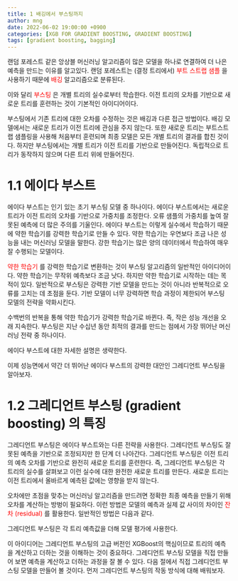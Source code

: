 ```yaml
---
title: 1 배깅에서 부스팅까지
author: mng
date: 2022-06-02 19:00:00 +0900
categories: [XGB FOR GRADIENT BOOSTING, GRADIENT BOOSTING]
tags: [gradient boosting, bagging]
---
```


랜덤 포레스트 같은 앙상블 머신러닝 알고리즘이 많은 모델을 하나로 연결하여 더 나은 예측을 만드는 이유를 알고있다.
랜덤 포레스트는 (결정 트리에서)
<span style="color:red">
부트 스트랩 샘플
</span>
을 사용하기 때문에
<span style="color:red">
배깅
</span>
알고리즘으로 분류된다.

이와 달리
<span style="color:red">
부스팅
</span>
은 개별 트리의 실수로부터 학습한다.
이전 트리의 오차를 기반으로 새로운 트리를 훈련하는 것이 기본적인 아이디어이다.

부스팅에서 기존 트리에 대한 오차를 수정하는 것은 배깅과 다른 접근 방법이다.
배깅 모델에서는 새로운 트리가 이전 트리에 관심을 주지 않는다.
또한 새로운 트리는 부트스트랩 샘플링을 사용해 처음부터 훈련되며 최종 모델은 모든 개별 트리의 결과를 합친 것이다.
하지만 부스팅에서는 개별 트리가 이전 트리를 기반으로 만들어진다.
독립적으로 트리가 동작하지 않으며 다른 트리 위에 만들어진다.

# 1.1 에이다 부스트

에이다 부스트는 인기 있는 초기 부스팅 모델 중 하나이다.
에이다 부스트에서는 새로운 트리가 이전 트리의 오차를 기반으로 가중치를 조정한다.
오류 샘플의 가중치를 높여 잘못된 예측에 더 많은 주의를 기울인다.
에이다 부스트는 이렇게 실수에서 학습하기 때문에 약한 학습기를 강력한 학습기로 만들 수 있다.
약한 학습기는 우연보다 조금 나은 성능을 내는 머신러닝 모델을 말한다.
강한 학습기는 많은 양의 데이터에서 학습하여 매우 잘 수행되는 모델이다.

<span style="color:red">
약한 학습기
</span>
를 강력한 학습기로 변환하는 것이 부스팅 알고리즘의 일반적인 아이디어이다.
약한 학습기는 무작위 예측보다 조금 낫다.
하지만 약한 학습기로 시작하는 데는 목적이 있다.
일반적으로 부스팅은 강력한 기반 모델을 만드는 것이 아니라 반복적으로 오류를 고치는 데 초점을 둔다.
기반 모델이 너무 강력하면 학습 과정이 제한되어 부스팅 모델의 전략을 약화시킨다.

수백번의 반복을 통해 약한 학습기가 강력한 학습기로 바뀐다.
즉, 작은 성능 개선을 오래 지속한다.
부스팅은 지난 수십년 동안 최적의 결과를 만드는 점에서 가장 뛰어난 머신러닝 전략 중 하나이다.

에이다 부스트에 대한 자세한 설명은 생략한다.

이제 성능면에서 약간 더 뛰어난 에이다 부스트의 강력한 대안인 그레디언트 부스팅을 알아보자.

# 1.2 그레디언트 부스팅 (gradient boosting) 의 특징

그레디언트 부스팅은 에이다 부스트와는 다른 전략을 사용한다.
그레디언트 부스팅도 잘못된 예측을 기반으로 조정되지만 한 단계 더 나아간다.
그레디언트 부스팅은 이전 트리의 예측 오차를 기반으로 완전히 새로운 트리를 훈련한다.
즉, 그레디언트 부스팅은 각 트리의 실수를 살펴보고 이런 실수에 대한 완전한 새로운 트리를 만든다.
새로운 트리는 이전 트리에서 올바르게 예측된 값에는 영향을 받지 않는다.

오차에만 초점을 맞추는 머신러닝 알고리즘을 만드려면 정확한 최종 예측을 만들기 위해 오차를 계산하는 방벙이 필요하다.
이런 방법은 모델의 예측과 실제 값 사이의 차이인
<span style="color:red">
잔차 (residual)
</span>
를 활용한다.
일반적인 방법은 다음과 같다.

그레디언트 부스팅은 각 트리 예측값을 더해 모델 평가에 사용한다.

이 아이디어는 그레디언트 부스팅의 고급 버전인 XGBoost의 핵심이므로 트리의 예측을 계산하고 더하는 것을 이해하는 것이 중요하다.
그레디언트 부스팅 모델을 직접 만들어 보면 예측을 계산하고 더하는 과정을 잘 볼 수 있다.
다음 절에서 직접 그레디언트 부스팅 모델을 만들어 볼 것이다.
먼저 그레디언트 부스팅의 작동 방식에 대해 배워보자.

